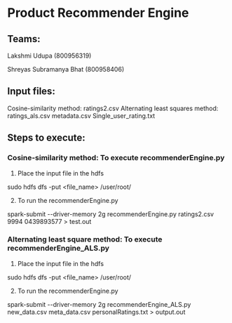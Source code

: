 # Product Recommender Engine

## Teams:
Lakshmi Udupa (800956319)

Shreyas Subramanya Bhat (800958406)

## Input files:
Cosine-similarity method:
    ratings2.csv
Alternating least squares method:
    ratings_als.csv
    metadata.csv
    Single_user_rating.txt

## Steps to execute:
### Cosine-similarity method: To execute recommenderEngine.py

1. Place the input file in the hdfs

  sudo hdfs dfs -put <file_name> /user/root/

2. To run the recommenderEngine.py

  spark-submit --driver-memory 2g recommenderEngine.py ratings2.csv 9994 0439893577 > test.out

### Alternating least square method: To execute recommenderEngine_ALS.py

1. Place the input file in the hdfs

  sudo hdfs dfs -put <file_name> /user/root/

2. To run the recommenderEngine.py

  spark-submit --driver-memory 2g recommenderEngine_ALS.py new_data.csv meta_data.csv personalRatings.txt > output.out
